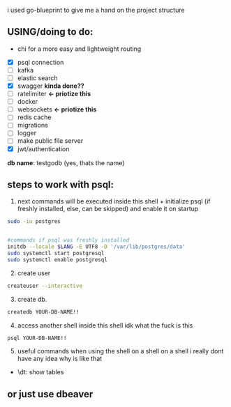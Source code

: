 i used go-blueprint to give me a hand on the project structure

## USING/doing to do:

- chi for a more easy and lightweight routing
- [x] psql connection
- [ ] kafka
- [ ] elastic search
- [x] swagger **kinda done??**
- [ ] ratelimiter **<- priotize this**
- [ ] docker
- [ ] websockets **<- priotize this**
- [ ] redis cache
- [ ] migrations
- [ ] logger
- [ ] make public file server
- [x] jwt/authentication

**db name**: testgodb (yes, thats the name)

## steps to work with psql:

1. next commands will be executed inside this shell + initialize psql (if freshly installed, else, can be skipped) and enable it on startup

```sh
sudo -iu postgres


#commands if psql was freshly installed
initdb --locale $LANG -E UTF8 -D '/var/lib/postgres/data'
sudo systemctl start postgresql
sudo systemctl enable postgresql
```

2. create user

```sh
createuser --interactive
```

3. create db.

```sh
createdb YOUR-DB-NAME!!
```

4. access another shell inside this shell idk what the fuck is this

```sh
psql YOUR-DB-NAME!!
```

5. useful commands when using the shell on a shell on a shell i really dont have any idea why is like that

- \dt: show tables

## or just use dbeaver
